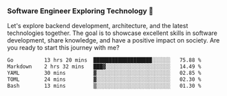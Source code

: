 ### Software Engineer Exploring Technology 🚀 

Let's explore backend development, architecture, and the latest technologies together. The goal is to showcase excellent skills in software development, share knowledge, and have a positive impact on society. Are you ready to start this journey with me?

<!--START_SECTION:waka-->

```txt
Go          13 hrs 20 mins  ███████████████████░░░░░░   75.88 %
Markdown    2 hrs 32 mins   ███▓░░░░░░░░░░░░░░░░░░░░░   14.49 %
YAML        30 mins         ▓░░░░░░░░░░░░░░░░░░░░░░░░   02.85 %
TOML        24 mins         ▓░░░░░░░░░░░░░░░░░░░░░░░░   02.30 %
Bash        13 mins         ▒░░░░░░░░░░░░░░░░░░░░░░░░   01.30 %
```

<!--END_SECTION:waka-->
